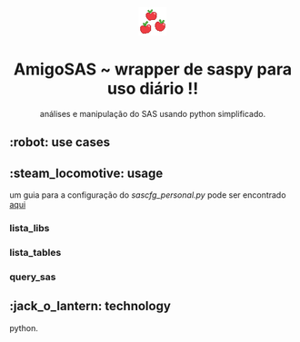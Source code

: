 <body>
  <div align="center">
    <img src="https://github.com/yuki-shi/sasamigo/blob/main/assets/picmix.com_2400883.gif">
    <h1>AmigoSAS ~ wrapper de saspy para uso diário !!</h1>
    <p>análises e manipulação do SAS usando python simplificado.</p>
  </div>
  <h2>:robot: use cases</h2>
  <h2>:steam_locomotive: usage</h2>
    <p>um guia para a configuração do <i>sascfg_personal.py</i> pode ser encontrado <a href="https://sassoftware.github.io/saspy/configuration.html">aqui</a></p>
  <h3>lista_libs</h3>
  <h3>lista_tables</h3>
  <h3>query_sas</h3>
  <h2>:jack_o_lantern: technology</h2>
  python.
</body>

